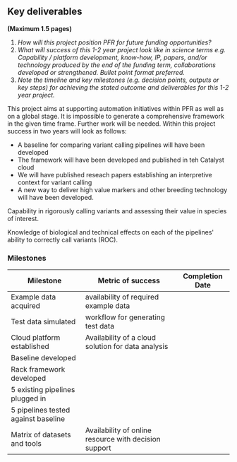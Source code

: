 ## Key deliverables
**(Maximum 1.5 pages)**
1. _How will this project position PFR for future funding opportunities?_
2. _What will success of this 1-2 year project look like in science terms  e.g. Capability / platform development, know-how, IP, papers, and/or technology produced by the end of the funding term, collaborations developed or strengthened. Bullet point format preferred._
3. _Note the timeline and key milestones (e.g. decision points, outputs or key steps) for achieving the stated outcome and deliverables for this 1-2 year project._

This project aims at supporting automation initiatives within PFR as well as on a global stage. It is impossible to generate a comprehensive framework in the given time frame. Further work will be needed. Within this project success in two years will look as follows:

- A baseline for comparing variant calling pipelines will have been developed
- The framework will have been developed and published in teh Catalyst cloud
- We will have published reseach papers establishing an interpretive context for variant calling
- A new way to deliver high value markers and other breeding technology will have been developed.


Capability in rigorously calling variants and assessing their value in species of interest.

Knowledge of biological and technical effects on each of the pipelines' ability
to correctly call variants (ROC).






### Milestones

| Milestone                              | Metric of success | Completion Date |
|----------------------------------------|-------------------|-----------------|
| Example data acquired                  | availability of required example data |                 |
| Test data simulated                    | workflow for generating test data |                 |
| Cloud platform established             | Availability of a cloud solution for data analysis |                 |
| Baseline developed                     |                   |                 |
| Rack framework developed               |                   |                 |
| 5 existing pipelines plugged in        |                   |                 |
| 5 pipelines tested against baseline    |                   |                 |
| Matrix of datasets and tools           | Availability of online resource with decision support |  |
